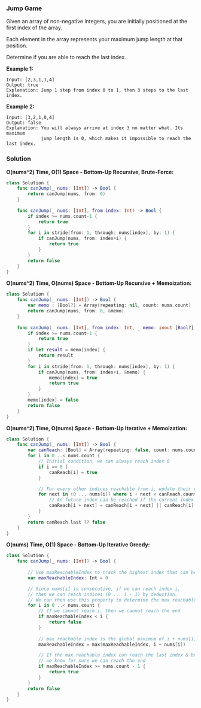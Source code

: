 
### Jump Game

Given an array of non-negative integers, you are initially positioned at the first index of the array.

Each element in the array represents your maximum jump length at that position.

Determine if you are able to reach the last index.

__Example 1:__
```
Input: [2,3,1,1,4]
Output: true
Explanation: Jump 1 step from index 0 to 1, then 3 steps to the last index.
```
__Example 2:__
```
Input: [3,2,1,0,4]
Output: false
Explanation: You will always arrive at index 3 no matter what. Its maximum
             jump length is 0, which makes it impossible to reach the last index.
```

### Solution
__O(nums^2) Time, O(1) Space - Bottom-Up Recursive, Brute-Force:__
```Swift
class Solution {
    func canJump(_ nums: [Int]) -> Bool {
        return canJump(nums, from: 0)
    }
    
    func canJump(_ nums: [Int], from index: Int) -> Bool {
        if index >= nums.count-1 {
            return true
        }
        for i in stride(from: 1, through: nums[index], by: 1) {
            if canJump(nums, from: index+i) {
                return true
            }
        }
        return false
    }
}
```
__O(nums^2) Time, O(nums) Space - Bottom-Up Recursive + Memoization:__
```Swift
class Solution {
    func canJump(_ nums: [Int]) -> Bool {
        var memo : [Bool?] = Array(repeating: nil, count: nums.count)
        return canJump(nums, from: 0, &memo)
    }
    
    func canJump(_ nums: [Int], from index: Int, _ memo: inout [Bool?]) -> Bool {
        if index >= nums.count-1 {
            return true
        }
        if let result = memo[index] {
            return result
        }
        for i in stride(from: 1, through: nums[index], by: 1) {
            if canJump(nums, from: index+i, &memo) {
                memo[index] = true
                return true
            }
        }
        memo[index] = false
        return false
    }
}
```
__O(nums^2) Time, O(nums) Space - Bottom-Up Iterative + Memoization:__
```Swift
class Solution {
    func canJump(_ nums: [Int]) -> Bool {
        var canReach: [Bool] = Array(repeating: false, count: nums.count)
        for i in 0 ..< nums.count {
            // Initial condition, we can always reach index 0
            if i == 0 {
                canReach[i] = true
            }

            // For every other indices reachable from i, update their reachability
            for next in (0 ... nums[i]) where i + next < canReach.count {
                // An future index can be reached if the current index is reachable
                canReach[i + next] = canReach[i + next] || canReach[i]
            }
        }
        return canReach.last ?? false
    }
}
```
__O(nums) Time, O(1) Space - Bottom-Up Iterative Greedy:__
```Swift
class Solution {
    func canJump(_ nums: [Int]) -> Bool {
        
        // Use maxReachableIndex to track the highest index that can be reached
        var maxReachableIndex: Int = 0

        // Since nums[i] is consecutive, if we can reach index i, 
        // then we can reach indices (0 ... i - 1) by deduction.
        // We can then use this property to determine the max reachable index
        for i in 0 ..< nums.count {
            // If we cannot reach i, then we cannot reach the end
            if maxReachableIndex < i {
                return false
            }
            
            // max reachable index is the global maximum of i + nums[i]
            maxReachableIndex = max(maxReachableIndex, i + nums[i])

            // If the max reachable index can reach the last index & beyond
            // we know for sure we can reach the end
            if maxReachableIndex >= nums.count - 1 {
                return true
            }
        }
        return false
    }
}
```